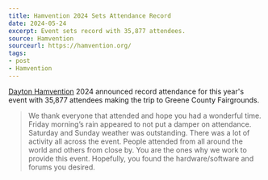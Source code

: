 ```yaml
---
title: Hamvention 2024 Sets Attendance Record
date: 2024-05-24
excerpt: Event sets record with 35,877 attendees.
source: Hamvention
sourceurl: https://hamvention.org/
tags:
- post
- Hamvention
---
```

[Dayton Hamvention](https://hamvention.org/) 2024 announced record attendance for this year's event with 35,877 attendees making the trip to Greene County Fairgrounds.

> We thank everyone that attended and hope you had a wonderful time. Friday morning’s rain appeared to not put a damper on attendance. Saturday and Sunday weather was outstanding. There was a lot of activity all across the event. People attended from all around the world and others from close by. You are the ones why we work to provide this event. Hopefully, you found the hardware/software and forums you desired.